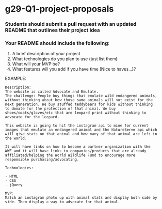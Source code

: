 # g29-Q1-project-proposals

### Students should submit a pull request with an updated README that outlines their project idea

### Your README should include the following:

1. A brief description of your project
2. What technologies do you plan to use (just list them)
3. What will your MVP be?
4. What features will you add if you have time (Nice to haves...)?

EXAMPLE:
```
Description:
The website is called Advocate and Emulate.
The challenge: People buy things that emulate wild endangered animals, without thinking about how those same animals will not exist for the next generation. We buy stuffed teddybears for kids without thinking to donate for the protection of that animal. We buy shoes/coats/gloves/etc that are leopard print without thinking to advocate for the leopard.

This website is going to hit the instagram api to mine for current images that emulate an endangered animal and the NatureServe api which will give stats on that animal and how many of that animal are left in the world.

It will have links on how to become a partner organization with the WWF and it will have links to companies/products that are already affiliated/helping the World Wildlife Fund to encourage more responsible purchasing/advocating.

Technologies:

- HTML
- CSS
- jQuery

MVP:
Match an instagram photo up with animal stats and display both side by side. Then display a way to advocate for that animal.
